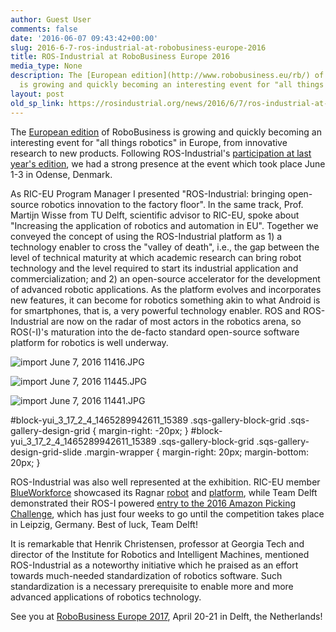 ```yaml
---
author: Guest User
comments: false
date: '2016-06-07 09:43:42+00:00'
slug: 2016-6-7-ros-industrial-at-robobusiness-europe-2016
title: ROS-Industrial at RoboBusiness Europe 2016
media_type: None
description: The [European edition](http://www.robobusiness.eu/rb/) of RoboBusiness
  is growing and quickly becoming an interesting event for "all things ...
layout: post
old_sp_link: https://rosindustrial.org/news/2016/6/7/ros-industrial-at-robobusiness-europe-2016
---
```


The [European edition](http://www.robobusiness.eu/rb/) of RoboBusiness is growing and quickly becoming an interesting event for "all things robotics" in Europe, from innovative research to new products. Following ROS-Industrial's [participation at last year's edition](http://rosindustrial.org/news/2015/5/7/ric-europe-meeting-recap), we had a strong presence at the event which took place June 1-3 in Odense, Denmark.

As RIC-EU Program Manager I presented "ROS-Industrial: bringing open-source robotics innovation to the factory floor". In the same track, Prof. Martijn Wisse from TU Delft, scientific advisor to RIC-EU, spoke about "Increasing the application of robotics and automation in EU". Together we conveyed the concept of using the ROS-Industrial platform as 1) a technology enabler to cross the "valley of death", i.e., the gap between the level of technical maturity at which academic research can bring robot technology and the level required to start its industrial application and commercialization; and 2) an open-source accelerator for the development of advanced robotic applications. As the platform evolves and incorporates new features, it can become for robotics something akin to what Android is for smartphones, that is, a very powerful technology enabler. ROS and ROS-Industrial are now on the radar of most actors in the robotics arena, so ROS(-I)'s maturation into the de-facto standard open-source software platform for robotics is well underway.

![import June 7, 2016 11416.JPG](https://images.squarespace-cdn.com/content/v1/51df34b1e4b08840dcfd2841/1465292362253-AALEMF529XN2KT89BJCN/import+June+7%2C+2016+11416.JPG)

![import June 7, 2016 11445.JPG](https://images.squarespace-cdn.com/content/v1/51df34b1e4b08840dcfd2841/1465292360641-VU9A1D58IUUDJXAWRW8Y/import+June+7%2C+2016+11445.JPG)

![import June 7, 2016 11441.JPG](https://images.squarespace-cdn.com/content/v1/51df34b1e4b08840dcfd2841/1465292367254-GUIJLSZKMQBKK6E2A2K3/import+June+7%2C+2016+11441.JPG)

#block-yui\_3\_17\_2\_4\_1465289942611\_15389 .sqs-gallery-block-grid .sqs-gallery-design-grid { margin-right: -20px; }
#block-yui\_3\_17\_2\_4\_1465289942611\_15389 .sqs-gallery-block-grid .sqs-gallery-design-grid-slide .margin-wrapper { margin-right: 20px; margin-bottom: 20px; }

ROS-Industrial was also well represented at the exhibition. RIC-EU member [BlueWorkforce](http://blueworkforce.com/) showcased its Ragnar [robot](http://blueworkforce.com/ragnar/) and [platform](http://blueworkforce.com/ragnar-platform/), while Team Delft demonstrated their ROS-I powered [entry to the 2016 Amazon Picking Challenge](http://rosindustrial.org/news/2016/4/29/i80yv4wbhwtx6aod78f5usq49s5uq4), which has just four weeks to go until the competition takes place in Leipzig, Germany. Best of luck, Team Delft!

It is remarkable that Henrik Christensen, professor at Georgia Tech and director of the Institute for Robotics and Intelligent Machines, mentioned ROS-Industrial as a noteworthy initiative which he praised as an effort towards much-needed standardization of robotics software. Such standardization is a necessary prerequisite to enable more and more advanced applications of robotics technology.

See you at [RoboBusiness Europe 2017](http://blueworkforce.com/), April 20-21 in Delft, the Netherlands!



